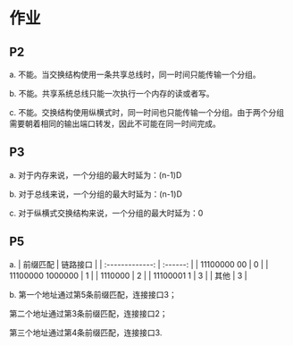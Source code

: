 # 作业

##  P2

a. 不能。当交换结构使用一条共享总线时，同一时间只能传输一个分组。

b. 不能。共享系统总线只能一次执行一个内存的读或者写。

c. 不能。交换结构使用纵横式时，同一时间也只能传输一个分组。由于两个分组需要朝着相同的输出端口转发，因此不可能在同一时间完成。


##  P3

a. 对于内存来说，一个分组的最大时延为：(n-1)D

b. 对于总线来说，一个分组的最大时延为：(n-1)D

c. 对于纵横式交换结构来说，一个分组的最大时延为：0


##  P5

a. 
|    前缀匹配     | 链路接口 |
| :-------------: | :------: |
|   11100000 00    |    0     |
| 11100000 1000000 |    1     |
|     1110000     |    2     |
|    11100001 1    |    3     |
|      其他       |    3     |

b. 第一个地址通过第5条前缀匹配，连接接口3；

   第二个地址通过第3条前缀匹配，连接接口2；

   第三个地址通过第4条前缀匹配，连接接口3.




